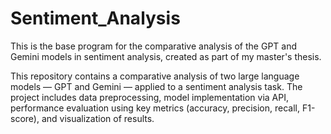 # Sentiment_Analysis
This is the base program for the comparative analysis of the GPT and Gemini models in sentiment analysis, created as part of my master's thesis.

This repository contains a comparative analysis of two large language models — GPT and Gemini — applied to a sentiment analysis task. The project includes data preprocessing, model implementation via API, performance evaluation using key metrics (accuracy, precision, recall, F1-score), and visualization of results.
